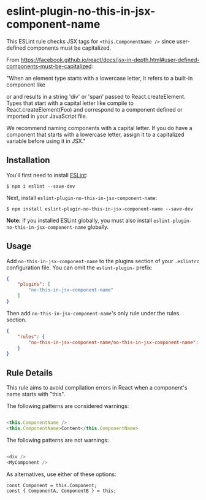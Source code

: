 # eslint-plugin-no-this-in-jsx-component-name

This ESLint rule checks JSX tags for `<this.ComponentName />` since user-defined components must be capitalized.

From https://facebook.github.io/react/docs/jsx-in-depth.html#user-defined-components-must-be-capitalized:

"When an element type starts with a lowercase letter, it refers to a built-in component like <div> or <span> and results in a string 'div' or 'span' passed to React.createElement. Types that start with a capital letter like <Foo /> compile to React.createElement(Foo) and correspond to a component defined or imported in your JavaScript file.

We recommend naming components with a capital letter. If you do have a component that starts with a lowercase letter, assign it to a capitalized variable before using it in JSX."

## Installation

You'll first need to install [ESLint](http://eslint.org):

```
$ npm i eslint --save-dev
```

Next, install `eslint-plugin-no-this-in-jsx-component-name`:

```
$ npm install eslint-plugin-no-this-in-jsx-component-name --save-dev
```

**Note:** If you installed ESLint globally, you must also install `eslint-plugin-no-this-in-jsx-component-name` globally.

## Usage

Add `no-this-in-jsx-component-name` to the plugins section of your `.eslintrc` configuration file. You can omit the `eslint-plugin-` prefix:

```json
{
    "plugins": [
        "no-this-in-jsx-component-name"
    ]
}
```

Then add `no-this-in-jsx-component-name`'s only rule under the rules section.

```json
{
    "rules": {
        "no-this-in-jsx-component-name/no-this-in-jsx-component-name": "error"
    }
}
```

## Rule Details

This rule aims to avoid compilation errors in React when a component's name starts with "this".

The following patterns are considered warnings:

```js

<this.ComponentName />
<this.ComponentName>Content</this.ComponentName>

```

The following patterns are not warnings:

```js

<div />
<MyComponent />

```

As alternatives, use either of these options:

```
const Component = this.Component;
const { ComponentA, ComponentB } = this;
```
